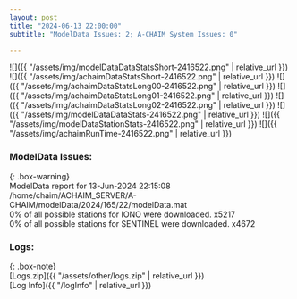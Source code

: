 ```yaml
---
layout: post
title: "2024-06-13 22:00:00"
subtitle: "ModelData Issues: 2; A-CHAIM System Issues: 0"

---
```


![]({{ "/assets/img/modelDataDataStatsShort-2416522.png" | relative_url }})
![]({{ "/assets/img/achaimDataStatsShort-2416522.png" | relative_url }})
![]({{ "/assets/img/achaimDataStatsLong00-2416522.png" | relative_url }})
![]({{ "/assets/img/achaimDataStatsLong01-2416522.png" | relative_url }})
![]({{ "/assets/img/achaimDataStatsLong02-2416522.png" | relative_url }})
![]({{ "/assets/img/modelDataDataStats-2416522.png" | relative_url }})
![]({{ "/assets/img/modelDataStationStats-2416522.png" | relative_url }})
![]({{ "/assets/img/achaimRunTime-2416522.png" | relative_url }})


### ModelData Issues:  
  
{: .box-warning}  
 ModelData report for 13-Jun-2024 22:15:08   
 /home/chaim/ACHAIM_SERVER/A-CHAIM/modelData/2024/165/22/modelData.mat   
 0% of all possible stations for IONO were downloaded. x5217   
 0% of all possible stations for SENTINEL were downloaded. x4672   
  


### Logs:  
  
{: .box-note}  
[Logs.zip]({{ "/assets/other/logs.zip" | relative_url }})  
[Log Info]({{ "/logInfo" | relative_url }})  
